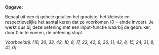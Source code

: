 **Opgave:**

Bepaal uit een rij gehele getallen het grootste, het kleinste en respectievelijke het aantal keren dat ze voorkomen (0 = einde invoer). 
Je werkt dus bij deze oefening met een input-functie waarbij de gebruiker, door 0 in te voeren, de oefening stopt. 

*Voorbeeldrij: [10, 30, 33, 42, 10, 8, 17, 22, 42, 9, 36, 11, 42, 8, 15, 24, 31, 8, 41, 0]* 
